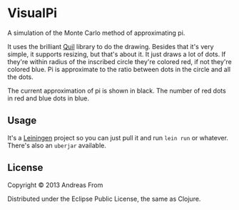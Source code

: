 # VisualPi

A simulation of the Monte Carlo method of approximating pi.

It uses the brilliant [Quil](https://github.com/quil/quil) library to do the
drawing.
Besides that it's very simple, it supports resizing, but that's about
it.
It just draws a lot of dots.
If they're within radius of the
inscribed circle they're colored red, if not they're colored blue.
Pi is approximate to the ratio between dots in the circle and all the dots.

The current approximation of pi is shown in black.
The number of red dots in red and blue dots in blue.

## Usage

It's a [Leiningen](https://github.com/technomancy/leiningen) project so you can just pull it and run `lein run` or
whatever.
There's also an `uberjar` available.

## License

Copyright © 2013 Andreas From

Distributed under the Eclipse Public License, the same as Clojure.
